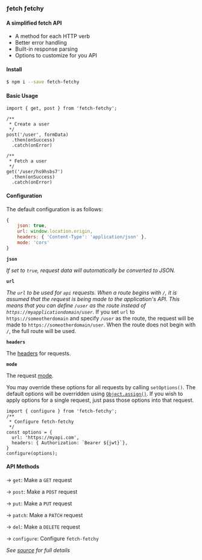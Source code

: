 ### ƒetch ƒetchy
#### A simplified fetch API

 - A method for each HTTP verb
 - Better error handling
 - Built-in response parsing
 - Options to customize for you API

#### Install
```bash
$ npm i --save fetch-fetchy
```
#### Basic Usage
```
import { get, post } from 'fetch-fetchy';

/**
 * Create a user
 */
post('/user', formData)
  .then(onSuccess)
  .catch(onError)

/**
 * Fetch a user
 */
get('/user/hs9hsbs7')
  .then(onSuccess)
  .catch(onError)
```


#### Configuration
The default configuration is as follows:
```javascript
{
	json: true,
	url: window.location.origin,
	headers: { 'Content-Type': 'application/json' },
	mode: 'cors'
}
```

**`json`**

*If set to `true`, request data will automatically be converted to JSON.*

**`url`**

*The `url` to be used for `api` requests.  When a route begins with `/`, it is assumed that the request is being made to the application's API.  This means that you can define `/user` as the route instead of `https://myapplicationdomain/user`.*  If you set `url` to `https://someotherdomain` and specify `/user` as the route, the request will be made to `https://someotherdomain/user`.  When the route does not begin with `/`, the full route will be used.

**`headers`**

The [headers](https://developer.mozilla.org/en-US/docs/Web/API/Request/headers) for requests.

 **`mode`**

 The request [mode](https://developer.mozilla.org/en-US/docs/Web/API/Request/mode).

You may override these options for all requests by calling `setOptions()`.  The default options will be overridden using [`Object.assign()`](https://developer.mozilla.org/en-US/docs/Web/JavaScript/Reference/Global_Objects/Object/assign).  If you wish to apply options for a single request, just pass those options into that request.
```
import { configure } from 'fetch-fetchy';
/**
 * Configure fetch-fetchy
 */
const options = {
  url: 'https://myapi.com',
  headers: { Authorization: `Bearer ${jwt}`},
}
configure(options);
```

#### API Methods
→  `get`: Make a `GET` request

→  `post`: Make a `POST` request

→  `put`: Make a `PUT` request

→  `patch`: Make a `PATCH` request

→  `del`: Make a `DELETE` request

→ `configure`: Configure `fetch-fetchy`

*See [source](https://github.com/adrice727/fetch-fetchy/blob/develop/fetch-fetchy.js#L94) for full details*





